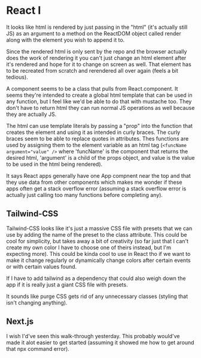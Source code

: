 # React I

It looks like html is rendered by just passing in the "html" (it's actually still JS) as an argument to a method on the ReactDOM object called render along with the element you wish to append it to.

Since the rendered html is only sent by the repo and the browser actually does the work of rendering it you can't just change an html element after it's rendered and hope for it to change on screen as well. That element has to be recreated from scratch and rerendered all over again (feels a bit tedious).

A component seems to be a class that pulls from React.component. It seems they're intended to create a global html template that can be used in any function, but I feel like we'd be able to do that with mustache too. They don't have to return html they can run normal JS operations as well because they are actually JS.

The html can use template literals by passing a "prop" into the function that creates the element and using it as intended in curly braces. The curly braces seem to be able to replace quotes in attributes. Thes functions are used by assigning them to the element variable as an html tag (`<funcName argument="value" />` where 'funcName' is the component that returns the desired html, 'argument' is a child of the props object, and value is the value to be used in the html being rendered).

It says React apps generally have one App compnent near the top and that they use data from other components which makes me wonder if these apps often get a stack overflow error (assuming a stack overflow error is actually just calling too many functions before completing any).

## Tailwind-CSS

Tailwind-CSS looks like it's just a massive CSS file with presets that we can use by adding the name of the preset to the class attribute. This could be cool for simplicity, but takes away a bit of creativity (so far just that I can't create my own color I have to choose one of theirs instead, but I'm expecting more). This could be kinda cool to use in React tho if we want to make it change regularly or dynamically change colors after certain events or with certain values found.

If I have to add tailwind as a dependency that could also weigh down the app if it is really just a giant CSS file with presets.

It sounds like purge CSS gets rid of any unnecessary classes (styling that isn't changing anything).

## Next.js

I wish I'd've seen this walk-through yesterday. This probably would've made it alot easier to get started (assuming it showed me how to get around that npx command error).